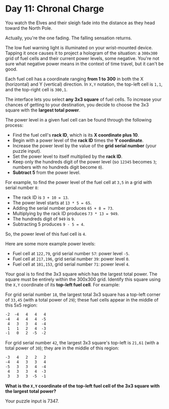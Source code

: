# Day 11: Chronal Charge

You watch the Elves and their sleigh fade into the distance as they head toward
the North Pole.

Actually, you're the one fading. The falling sensation returns.

The low fuel warning light is illuminated on your wrist-mounted device. Tapping
it once causes it to project a hologram of the situation: a `300x300` grid of
fuel cells and their current power levels, some negative. You're not sure what
negative power means in the context of time travel, but it can't be good.

Each fuel cell has a coordinate ranging __from 1 to 300__ in both the X
(horizontal) and Y (vertical) direction. In `X,Y` notation, the top-left cell is
`1,1`, and the top-right cell is `300,1`.

The interface lets you select __any 3x3 square__ of fuel cells. To increase your
chances of getting to your destination, you decide to choose the 3x3 square with
the __largest total power__.

The power level in a given fuel cell can be found through the following process:
- Find the fuel cell's __rack ID__, which is its __X coordinate plus 10__.
- Begin with a power level of the __rack ID__ times the __Y coordinate__.
- Increase the power level by the value of the __grid serial number__ (your
puzzle input).
- Set the power level to itself multiplied by the __rack ID__.
- Keep only the hundreds digit of the power level (so `12345` becomes `3`;
numbers with no hundreds digit become `0`).
- __Subtract 5__ from the power level.

For example, to find the power level of the fuel cell at `3,5` in a grid with
serial number `8`:
- The rack ID is `3 + 10 = 13`.
- The power level starts at `13 * 5 = 65`.
- Adding the serial number produces `65 + 8 = 73`.
- Multiplying by the rack ID produces `73 * 13 = 949`.
- The hundreds digit of `949` is `9`.
- Subtracting 5 produces `9 - 5 = 4`.

So, the power level of this fuel cell is `4`.

Here are some more example power levels:
- Fuel cell at  `122,79`, grid serial number `57`: power level `-5`.
- Fuel cell at `217,196`, grid serial number `39`: power level  `0`.
- Fuel cell at `101,153`, grid serial number `71`: power level  `4`.

Your goal is to find the 3x3 square which has the largest total power. The
square must be entirely within the 300x300 grid. Identify this square using the
`X,Y` coordinate of its __top-left fuel cell__. For example:

For grid serial number `18`, the largest total 3x3 square has a top-left corner
of `33,45` (with a total power of `29`); these fuel cells appear in the middle
of this 5x5 region:

```txt
-2  -4   4   4   4
-4   4   4   4  -5
 4   3   3   4  -4
 1   1   2   4  -3
-1   0   2  -5  -2
```

For grid serial number `42`, the largest 3x3 square's top-left is `21,61` (with
a total power of `30`); they are in the middle of this region:

```txt
-3   4   2   2   2
-4   4   3   3   4
-5   3   3   4  -4
 4   3   3   4  -3
 3   3   3  -5  -1
 ```

__What is the `X,Y` coordinate of the top-left fuel cell of the 3x3 square with
the largest total power?__

Your puzzle input is 7347.
